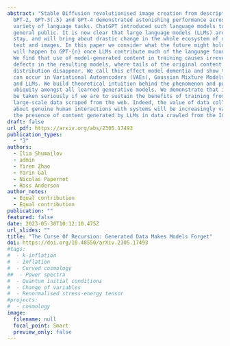 ```yaml
---
abstract: "Stable Diffusion revolutionised image creation from descriptive text.
  GPT-2, GPT-3(.5) and GPT-4 demonstrated astonishing performance across a
  variety of language tasks. ChatGPT introduced such language models to the
  general public. It is now clear that large language models (LLMs) are here to
  stay, and will bring about drastic change in the whole ecosystem of online
  text and images. In this paper we consider what the future might hold. What
  will happen to GPT-{n} once LLMs contribute much of the language found online?
  We find that use of model-generated content in training causes irreversible
  defects in the resulting models, where tails of the original content
  distribution disappear. We call this effect model dementia and show that it
  can occur in Variational Autoencoders (VAEs), Gaussian Mixture Models (GMMs)
  and LLMs. We build theoretical intuition behind the phenomenon and portray its
  ubiquity amongst all learned generative models. We demonstrate that it has to
  be taken seriously if we are to sustain the benefits of training from
  large-scale data scraped from the web. Indeed, the value of data collected
  about genuine human interactions with systems will be increasingly valuable in
  the presence of content generated by LLMs in data crawled from the Internet. "
draft: false
url_pdf: https://arxiv.org/abs/2305.17493
publication_types:
  - "3"
authors:
  - Ilia Shumailov
  - admin
  - Yiren Zhao
  - Yarin Gal
  - Nicolas Papernot
  - Ross Anderson
author_notes:
  - Equal contribution
  - Equal contribution
publication: ""
featured: false
date: 2023-05-30T10:12:10.475Z
url_slides: ""
title: "The Curse Of Recursion: Generated Data Makes Models Forget"
doi: https://doi.org/10.48550/arXiv.2305.17493
#tags:
#  - k-inflation
#  - Inflation
#  - Curved cosmology
##  - Power spectra
#  - Quantum initial conditions
#  - Change of variables
#  - Renormalised stress-energy tensor
#projects:
#  - cosmology
image:
  filename: null
  focal_point: Smart
  preview_only: false
---
```

